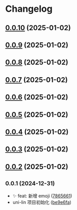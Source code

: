 # Changelog

## [0.0.10](https://gitee.com/FOM/uni-lin/compare/0.0.1...0.0.10) (2025-01-02)

## [0.0.9](https://gitee.com/FOM/uni-lin/compare/0.0.1...0.0.9) (2025-01-02)

## [0.0.8](https://gitee.com/FOM/uni-lin/compare/0.0.1...0.0.8) (2025-01-02)

## [0.0.7](https://gitee.com/FOM/uni-lin/compare/0.0.1...0.0.7) (2025-01-02)

## [0.0.6](https://gitee.com/FOM/uni-lin/compare/0.0.1...0.0.6) (2025-01-02)

## [0.0.5](https://gitee.com/FOM/uni-lin/compare/0.0.1...0.0.5) (2025-01-02)

## [0.0.4](https://gitee.com/FOM/uni-lin/compare/0.0.1...0.0.4) (2025-01-02)

## [0.0.3](https://gitee.com/FOM/uni-lin/compare/0.0.1...0.0.3) (2025-01-02)

## [0.0.2](https://gitee.com/FOM/uni-lin/compare/0.0.1...0.0.2) (2025-01-02)

## <small>0.0.1 (2024-12-31)</small>

- ✨ feat: 新增 emoji ([7865661](https://gitee.com/FOM/uni-lin/commits/7865661))
- uni-lin 项目初始化 ([be9e6fa](https://gitee.com/FOM/uni-lin/commits/be9e6fa))
